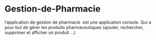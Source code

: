 # Gestion-de-Pharmacie
l’application de gestion de pharmacie  est une application console. Qui a pour but de gérer les produits pharmaceutiques (ajouter, rechercher, supprimer et afficher un produit …) 
